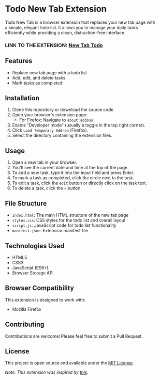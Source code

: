 # Todo New Tab Extension

Todo New Tab is a browser extension that replaces your new tab page with a simple, elegant todo list. It allows you to manage your daily tasks efficiently while providing a clean, distraction-free interface.


### LINK TO THE EXTENSION: [New Tab Todo](https://addons.mozilla.org/en-US/firefox/addon/todos-new-tab/)

## Features

- Replace new tab page with a todo list
- Add, edit, and delete tasks
- Mark tasks as completed

## Installation

1. Clone this repository or download the source code.
2. Open your browser's extension page:
   - For Firefox: Navigate to `about:addons`
3. Enable "Developer mode" (usually a toggle in the top right corner).
4. Click `Load Temporary Add-on` (Firefox).
5. Select the directory containing the extension files.

## Usage

1. Open a new tab in your browser.
2. You'll see the current date and time at the top of the page.
3. To add a new task, type it into the input field and press Enter.
4. To mark a task as completed, click the circle next to the task.
5. To edit a task, click the `edit` button or directly click on the task text.
6. To delete a task, click the `×` button.

## File Structure

- `index.html`: The main HTML structure of the new tab page
- `styles.css`: CSS styles for the todo list and overall layout
- `script.js`: JavaScript code for todo list functionality
- `manifest.json`: Extension manifest file

## Technologies Used

- HTML5
- CSS3
- JavaScript (ES6+)
- Browser Storage API

## Browser Compatibility

This extension is designed to work with:

- Mozilla Firefox

## Contributing

Contributions are welcome! Please feel free to submit a Pull Request.

## License

This project is open source and available under the [MIT License](LICENSE).


_Note: This extension was inspired by [this](https://chromewebstore.google.com/detail/todo-tab/ljkjodkdilmmlaiphehiceeblnnndhnd?hl=en)._